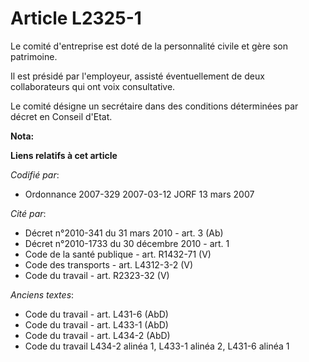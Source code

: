# Article L2325-1

Le comité d'entreprise est doté de la personnalité civile et gère son patrimoine.

Il est présidé par l'employeur, assisté éventuellement de deux collaborateurs qui ont voix consultative.

Le comité désigne un secrétaire dans des conditions déterminées par décret en Conseil d'Etat.

**Nota:**



**Liens relatifs à cet article**

_Codifié par_:

  - Ordonnance 2007-329 2007-03-12 JORF 13 mars 2007

_Cité par_:

  - Décret n°2010-341 du 31 mars 2010 - art. 3 (Ab)
  - Décret n°2010-1733 du 30 décembre 2010 - art. 1
  - Code de la santé publique - art. R1432-71 (V)
  - Code des transports - art. L4312-3-2 (V)
  - Code du travail - art. R2323-32 (V)

_Anciens textes_:

  - Code du travail - art. L431-6 (AbD)
  - Code du travail - art. L433-1 (AbD)
  - Code du travail - art. L434-2 (AbD)
  - Code du travail L434-2 alinéa 1, L433-1 alinéa 2, L431-6 alinéa 1
